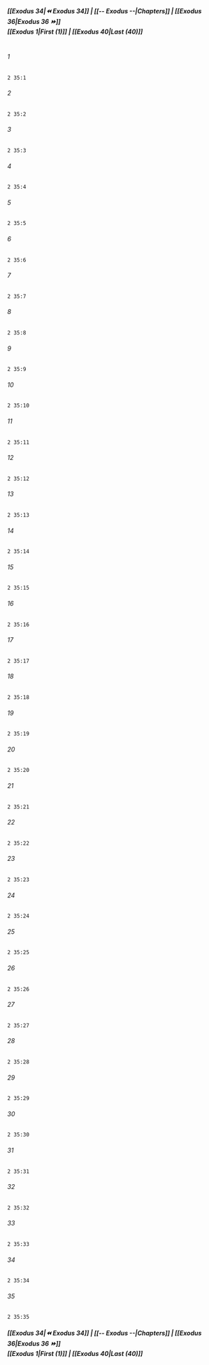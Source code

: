 
##### **[[Exodus 34|⏪ Exodus 34]] | [[-- Exodus --|Chapters]] | [[Exodus 36|Exodus 36 ⏩]]**<br>**[[Exodus 1|First (1)]] | [[Exodus 40|Last (40)]]**<br><br>

###### 1
``` verse
2 35:1
```
###### 2
``` verse
2 35:2
```
###### 3
``` verse
2 35:3
```
###### 4
``` verse
2 35:4
```
###### 5
``` verse
2 35:5
```
###### 6
``` verse
2 35:6
```
###### 7
``` verse
2 35:7
```
###### 8
``` verse
2 35:8
```
###### 9
``` verse
2 35:9
```
###### 10
``` verse
2 35:10
```
###### 11
``` verse
2 35:11
```
###### 12
``` verse
2 35:12
```
###### 13
``` verse
2 35:13
```
###### 14
``` verse
2 35:14
```
###### 15
``` verse
2 35:15
```
###### 16
``` verse
2 35:16
```
###### 17
``` verse
2 35:17
```
###### 18
``` verse
2 35:18
```
###### 19
``` verse
2 35:19
```
###### 20
``` verse
2 35:20
```
###### 21
``` verse
2 35:21
```
###### 22
``` verse
2 35:22
```
###### 23
``` verse
2 35:23
```
###### 24
``` verse
2 35:24
```
###### 25
``` verse
2 35:25
```
###### 26
``` verse
2 35:26
```
###### 27
``` verse
2 35:27
```
###### 28
``` verse
2 35:28
```
###### 29
``` verse
2 35:29
```
###### 30
``` verse
2 35:30
```
###### 31
``` verse
2 35:31
```
###### 32
``` verse
2 35:32
```
###### 33
``` verse
2 35:33
```
###### 34
``` verse
2 35:34
```
###### 35
``` verse
2 35:35
```

##### **[[Exodus 34|⏪ Exodus 34]] | [[-- Exodus --|Chapters]] | [[Exodus 36|Exodus 36 ⏩]]**<br>**[[Exodus 1|First (1)]] | [[Exodus 40|Last (40)]]**
